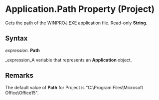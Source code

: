 
# Application.Path Property (Project)

Gets the path of the WINPROJ.EXE application file. Read-only  **String**.


## Syntax

 _expression_. **Path**

 _expression_A variable that represents an  **Application** object.


## Remarks

The default value of  **Path** for Project is "C:\Program Files\Microsoft Office\Office15".


